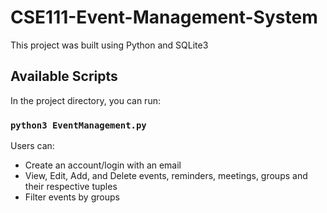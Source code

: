 # CSE111-Event-Management-System

This project was built using Python and SQLite3

## Available Scripts

In the project directory, you can run:

### `python3 EventManagement.py`


Users can:
- Create an account/login with an email
- View, Edit, Add, and Delete events, reminders,
meetings, groups and their respective tuples
- Filter events by groups

  
